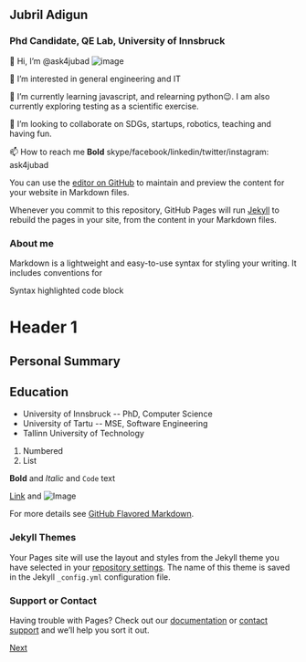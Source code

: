 
## Jubril Adigun
### Phd Candidate, QE Lab, University of Innsbruck

👋 Hi, I’m @ask4jubad
![image](https://user-images.githubusercontent.com/47471992/117297561-0c936d00-ae7f-11eb-8b96-cc280fdf7ff1.png)

👀 I’m interested in general engineering and IT 

🌱 I’m currently learning javascript, and relearning python😉. I am also currently exploring testing as a scientific exercise.

💞️ I’m looking to collaborate on SDGs, startups, robotics, teaching and having fun.

📫 How to reach me **Bold** skype/facebook/linkedin/twitter/instagram:
ask4jubad

You can use the [editor on GitHub](https://github.com/ask4jubad/ask4jubad.io/edit/main/docs/index.md) to maintain and preview the content for your website in Markdown files.

Whenever you commit to this repository, GitHub Pages will run [Jekyll](https://jekyllrb.com/) to rebuild the pages in your site, from the content in your Markdown files.

### About me

Markdown is a lightweight and easy-to-use syntax for styling your writing. It includes conventions for

Syntax highlighted code block

# Header 1

## Personal Summary

## Education
- University of Innsbruck
-- PhD, Computer Science
- University of Tartu
-- MSE, Software Engineering
- Tallinn University of Technology


1. Numbered
2. List

**Bold** and _Italic_ and `Code` text

[Link](url) and ![Image]()

For more details see [GitHub Flavored Markdown](https://guides.github.com/features/mastering-markdown/).

### Jekyll Themes

Your Pages site will use the layout and styles from the Jekyll theme you have selected in your [repository settings](https://github.com/ask4jubad/ask4jubad.io/settings/pages). The name of this theme is saved in the Jekyll `_config.yml` configuration file.

### Support or Contact

Having trouble with Pages? Check out our [documentation](https://docs.github.com/categories/github-pages-basics/) or [contact support](https://support.github.com/contact) and we’ll help you sort it out.

[Next](https://github.com/ask4jubad/ask4jubad/blob/main/docs/contact.md)
